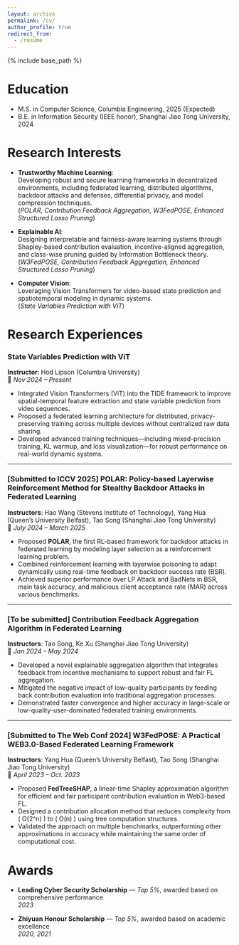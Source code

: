 ```yaml
---
layout: archive
permalink: /cv/
author_profile: true
redirect_from:
  - /resume
---
```


{% include base_path %}

Education
======
* M.S. in Computer Science, Columbia Engineering, 2025 (Expected)
* B.E. in Information Security (IEEE honor), Shanghai Jiao Tong University, 2024

Research Interests
======
* **Trustworthy Machine Learning**:  
  Developing robust and secure learning frameworks in decentralized environments, including federated learning, distributed algorithms, backdoor attacks and defenses, differential privacy, and model compression techniques.  
  (*POLAR, Contribution Feedback Aggregation, W3FedPOSE, Enhanced Structured Lasso Pruning*)

* **Explainable AI**:  
  Designing interpretable and fairness-aware learning systems through Shapley-based contribution evaluation, incentive-aligned aggregation, and class-wise pruning guided by Information Bottleneck theory.  
  (*W3FedPOSE, Contribution Feedback Aggregation, Enhanced Structured Lasso Pruning*)

* **Computer Vision**:  
  Leveraging Vision Transformers for video-based state prediction and spatiotemporal modeling in dynamic systems.  
  (*State Variables Prediction with ViT*)
  
Research Experiences
======
### State Variables Prediction with ViT  
**Instructor**: Hod Lipson (Columbia University)  
📅 *Nov 2024 – Present*  
- Integrated Vision Transformers (ViT) into the TIDE framework to improve spatial-temporal feature extraction and state variable prediction from video sequences.  
- Proposed a federated learning architecture for distributed, privacy-preserving training across multiple devices without centralized raw data sharing.  
- Developed advanced training techniques—including mixed-precision training, KL warmup, and loss visualization—for robust performance on real-world dynamic systems.

---

### [Submitted to ICCV 2025] POLAR: Policy-based Layerwise Reinforcement Method for Stealthy Backdoor Attacks in Federated Learning  
**Instructors**: Hao Wang (Stevens Institute of Technology), Yang Hua (Queen’s University Belfast), Tao Song (Shanghai Jiao Tong University)  
📅 *July 2024 – March 2025*  
- Proposed **POLAR**, the first RL-based framework for backdoor attacks in federated learning by modeling layer selection as a reinforcement learning problem.  
- Combined reinforcement learning with layerwise poisoning to adapt dynamically using real-time feedback on backdoor success rate (BSR).  
- Achieved superior performance over LP Attack and BadNets in BSR, main task accuracy, and malicious client acceptance rate (MAR) across various benchmarks.

---

### [To be submitted] Contribution Feedback Aggregation Algorithm in Federated Learning  
**Instructors**: Tao Song, Ke Xu (Shanghai Jiao Tong University)  
📅 *Jan 2024 – May 2024*  
- Developed a novel explainable aggregation algorithm that integrates feedback from incentive mechanisms to support robust and fair FL aggregation.  
- Mitigated the negative impact of low-quality participants by feeding back contribution evaluation into traditional aggregation processes.  
- Demonstrated faster convergence and higher accuracy in large-scale or low-quality-user-dominated federated training environments.

---

### [Submitted to The Web Conf 2024] W3FedPOSE: A Practical WEB3.0-Based Federated Learning Framework  
**Instructors**: Yang Hua (Queen’s University Belfast), Tao Song (Shanghai Jiao Tong University)  
📅 *April 2023 – Oct. 2023*  
- Proposed **FedTreeSHAP**, a linear-time Shapley approximation algorithm for efficient and fair participant contribution evaluation in Web3-based FL.  
- Designed a contribution allocation method that reduces complexity from \( O(2^n) \) to \( O(n) \) using tree computation structures.  
- Validated the approach on multiple benchmarks, outperforming other approximations in accuracy while maintaining the same order of computational cost.

Awards
======
- **Leading Cyber Security Scholarship** — *Top 5%*, awarded based on comprehensive performance  
  *2023*

- **Zhiyuan Honour Scholarship** — *Top 5%*, awarded based on academic excellence  
  *2020, 2021*
